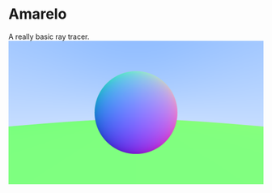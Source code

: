 # Amarelo

A really basic ray tracer.
![resultImage](https://github.com/dindii/Amarelo/blob/master/Amarelo/resultImage.png)

